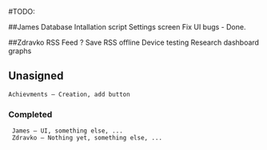 #TODO:

##James
     Database Intallation script
     Settings screen
     Fix UI bugs - Done.


##Zdravko
     RSS Feed
    ? Save RSS offline
    Device testing
    Research dashboard graphs

## Unasigned
    Achievments – Creation, add button

### Completed
     James – UI, something else, ...
     Zdravko – Nothing yet, something else, ...
